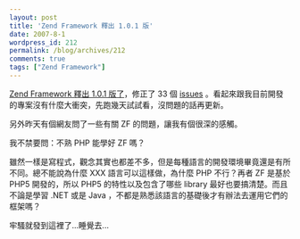 ```yaml
---
layout: post
title: 'Zend Framework 釋出 1.0.1 版'
date: 2007-8-1
wordpress_id: 212
permalink: /blog/archives/212
comments: true
tags: ["Zend Framework"]
---
```


[Zend Framework 釋出 1.0.1 版了](http://devzone.zend.com/article/2389-Zend-Framework-1.0.1-Releases)，修正了 33 個 [issues](http://framework.zend.com/changelog) 。看起來跟我目前開發的專案沒有什麼大衝突，先跑幾天試試看，沒問題的話再更新。

另外昨天有個網友問了一些有關 ZF 的問題，讓我有個很深的感觸。

我不禁要問：不熟 PHP 能學好 ZF 嗎？ 

雖然一樣是寫程式，觀念其實也都差不多，但是每種語言的開發環境畢竟還是有所不同。總不能說為什麼 XXX 語言可以這樣做，為什麼 PHP 不行？再者 ZF 是基於 PHP5 開發的，所以 PHP5 的特性以及包含了哪些 library 最好也要搞清楚。而且不論是學習 .NET 或是 Java ，不都是熟悉該語言的基礎後才有辦法去運用它們的框架嗎？ 

牢騷就發到這裡了...睡覺去...
